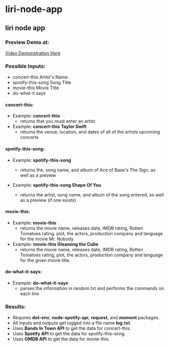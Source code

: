# liri-node-app
## liri node app

### Preview Demo at:
[Video Demonstration Here](https://drive.google.com/file/d/18jORbpAmDrdgnWcPZ8Nb2pMgU_jcVw1n/view)

### Possible Inputs: 
* concert-this Artist's Name
* spotify-this-song Song Title 
* movie-this Movie Title
* do-what-it says

#### concert-this:
* Example: **concert-this**
    * returns that you must enter an artist
* Example: **concert-this Taylor Swift**
    * returns the venue, location, and dates of all of the artists upcoming concerts
    
#### spotify-this-song:
* Example: **spotify-this-song**
    * returns the, song name, and album of Ace of Base's The Sign, as well as a preview

* Example: **spotify-this-song Shape Of You**
    * returns the artist, song name, and album of the song entered, as well as a preview (if one exists)

#### movie-this:  
* Example: **movie-this**
    * returns the movie name, releases date, IMDB rating, Rotten Tomatoes rating, plot, the actors, production company and language for the movie Mr. Nobody.
* Example: **movie-this Gleaming the Cube**
    * returns the movie name, releases date, IMDB rating, Rotten Tomatoes rating, plot, the actors, production company and language for the given movie title.

#### do-what-it-says:
* Example: **do-what-it-says**
    * parses the information in random.txt and performs the commands on each line

### Results: 
* Requires **dot-env**, **node-spotify-api**, **request**, and **moment** packages.
* All inputs and outputs get logged into a file name **log.txt**.
* Uses **Bands In Town API** to get the data for concert-this.
* Uses **Spotify API** to get the data for spotify-this-song.  
* Uses **OMDB API** to get the data for movie-this.  

